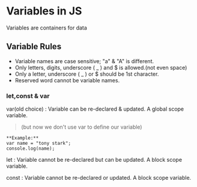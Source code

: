 # Variables in JS
Variables are containers for data


## Variable Rules 

* Variable names are case sensitive; "a" & "A" is different.
* Only letters, digits, underscore ( _ ) and $ is allowed.(not even space)
* Only a letter, underscore ( _ ) or $ should be 1st character.
* Reserved word cannot be variable names.

### let,const & var

var(old choice) : Variable can be re-declared & updated. A global scope variable.
>(but now we don't use var to define our variable)
```
**Example:** 
var name = "tony stark";
console.log(name);
```
let : Variable cannot be re-declared but can be updated. A block scope variable.


const : Variable cannot be re-declared or updated. A block scope variable.